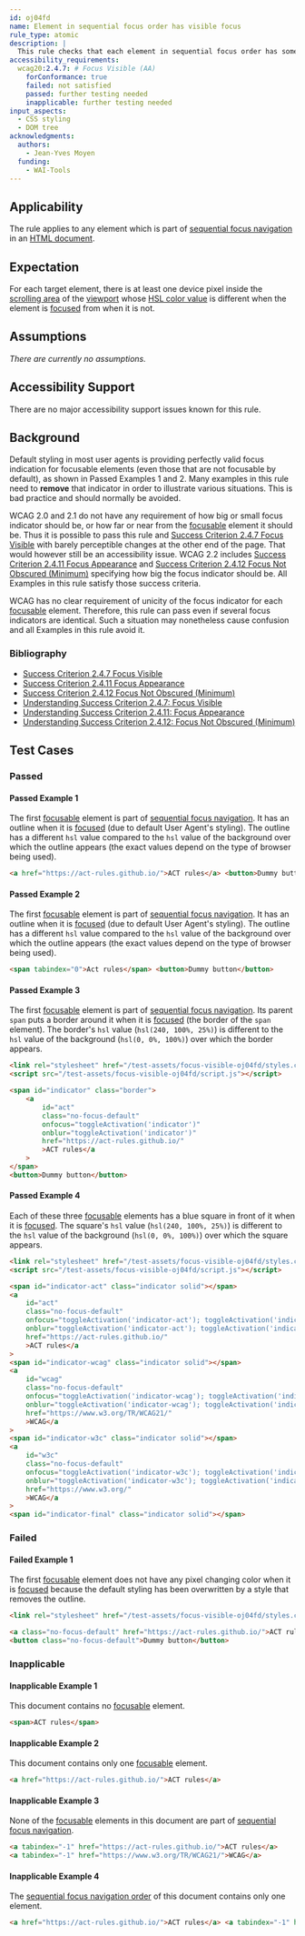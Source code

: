 ```yaml
---
id: oj04fd
name: Element in sequential focus order has visible focus
rule_type: atomic
description: |
  This rule checks that each element in sequential focus order has some visible focus indication.
accessibility_requirements:
  wcag20:2.4.7: # Focus Visible (AA)
    forConformance: true
    failed: not satisfied
    passed: further testing needed
    inapplicable: further testing needed
input_aspects:
  - CSS styling
  - DOM tree
acknowledgments:
  authors:
    - Jean-Yves Moyen
  funding:
    - WAI-Tools
---
```


## Applicability

The rule applies to any element which is part of [sequential focus navigation][] in an [HTML document](https://html.spec.whatwg.org/#document).

## Expectation

For each target element, there is at least one device pixel inside the [scrolling area][] of the [viewport][] whose [HSL color value](https://www.w3.org/TR/css-color-3/#hsl-color) is different when the element is [focused][] from when it is not.

## Assumptions

_There are currently no assumptions._

## Accessibility Support

There are no major accessibility support issues known for this rule.

## Background

Default styling in most user agents is providing perfectly valid focus indication for focusable elements (even those that are not focusable by default), as shown in Passed Examples 1 and 2. Many examples in this rule need to **remove** that indicator in order to illustrate various situations. This is bad practice and should normally be avoided.

WCAG 2.0 and 2.1 do not have any requirement of how big or small focus indicator should be, or how far or near from the [focusable][] element it should be. Thus it is possible to pass this rule and [Success Criterion 2.4.7 Focus Visible][sc247] with barely perceptible changes at the other end of the page. That would however still be an accessibility issue. WCAG 2.2 includes [Success Criterion 2.4.11 Focus Appearance][sc2411] and [Success Criterion 2.4.12 Focus Not Obscured (Minimum)][sc2412] specifying how big the focus indicator should be. All Examples in this rule satisfy those success criteria.

WCAG has no clear requirement of unicity of the focus indicator for each [focusable][] element. Therefore, this rule can pass even if several focus indicators are identical. Such a situation may nonetheless cause confusion and all Examples in this rule avoid it.

### Bibliography

- [Success Criterion 2.4.7 Focus Visible][sc247]
- [Success Criterion 2.4.11 Focus Appearance][sc2411]
- [Success Criterion 2.4.12 Focus Not Obscured (Minimum)][sc2412]
- [Understanding Success Criterion 2.4.7: Focus Visible][usc247]
- [Understanding Success Criterion 2.4.11: Focus Appearance][usc2411]
- [Understanding Success Criterion 2.4.12: Focus Not Obscured (Minimum)][usc2412]

## Test Cases

### Passed

#### Passed Example 1

The first [focusable][] element is part of [sequential focus navigation][]. It has an outline when it is [focused][] (due to default User Agent's styling). The outline has a different `hsl` value compared to the `hsl` value of the background over which the outline appears (the exact values depend on the type of browser being used).

```html
<a href="https://act-rules.github.io/">ACT rules</a> <button>Dummy button</button>
```

#### Passed Example 2

The first [focusable][] element is part of [sequential focus navigation][]. It has an outline when it is [focused][] (due to default User Agent's styling). The outline has a different `hsl` value compared to the `hsl` value of the background over which the outline appears (the exact values depend on the type of browser being used).

```html
<span tabindex="0">Act rules</span> <button>Dummy button</button>
```

#### Passed Example 3

The first [focusable][] element is part of [sequential focus navigation][]. Its parent `span` puts a border around it when it is [focused][] (the border of the `span` element). The border's `hsl` value (`hsl(240, 100%, 25%)`) is different to the `hsl` value of the background (`hsl(0, 0%, 100%)`) over which the border appears.

```html
<link rel="stylesheet" href="/test-assets/focus-visible-oj04fd/styles.css" />
<script src="/test-assets/focus-visible-oj04fd/script.js"></script>

<span id="indicator" class="border">
	<a
		id="act"
		class="no-focus-default"
		onfocus="toggleActivation('indicator')"
		onblur="toggleActivation('indicator')"
		href="https://act-rules.github.io/"
		>ACT rules</a
	>
</span>
<button>Dummy button</button>
```

#### Passed Example 4

Each of these three [focusable][] elements has a blue square in front of it when it is [focused][]. The square's `hsl` value (`hsl(240, 100%, 25%)`) is different to the `hsl` value of the background (`hsl(0, 0%, 100%)`) over which the square appears.

```html
<link rel="stylesheet" href="/test-assets/focus-visible-oj04fd/styles.css" />
<script src="/test-assets/focus-visible-oj04fd/script.js"></script>

<span id="indicator-act" class="indicator solid"></span>
<a
	id="act"
	class="no-focus-default"
	onfocus="toggleActivation('indicator-act'); toggleActivation('indicator-wcag')"
	onblur="toggleActivation('indicator-act'); toggleActivation('indicator-wcag')"
	href="https://act-rules.github.io/"
	>ACT rules</a
>
<span id="indicator-wcag" class="indicator solid"></span>
<a
	id="wcag"
	class="no-focus-default"
	onfocus="toggleActivation('indicator-wcag'); toggleActivation('indicator-w3c')"
	onblur="toggleActivation('indicator-wcag'); toggleActivation('indicator-w3c')"
	href="https://www.w3.org/TR/WCAG21/"
	>WCAG</a
>
<span id="indicator-w3c" class="indicator solid"></span>
<a
	id="w3c"
	class="no-focus-default"
	onfocus="toggleActivation('indicator-w3c'); toggleActivation('indicator-final')"
	onblur="toggleActivation('indicator-w3c'); toggleActivation('indicator-final')"
	href="https://www.w3.org/"
	>WCAG</a
>
<span id="indicator-final" class="indicator solid"></span>
```

### Failed

#### Failed Example 1

The first [focusable][] element does not have any pixel changing color when it is [focused][] because the default styling has been overwritten by a style that removes the outline.

```html
<link rel="stylesheet" href="/test-assets/focus-visible-oj04fd/styles.css" />

<a class="no-focus-default" href="https://act-rules.github.io/">ACT rules</a>
<button class="no-focus-default">Dummy button</button>
```

### Inapplicable

#### Inapplicable Example 1

This document contains no [focusable][] element.

```html
<span>ACT rules</span>
```

#### Inapplicable Example 2

This document contains only one [focusable][] element.

```html
<a href="https://act-rules.github.io/">ACT rules</a>
```

#### Inapplicable Example 3

None of the [focusable][] elements in this document are part of [sequential focus navigation][].

```html
<a tabindex="-1" href="https://act-rules.github.io/">ACT rules</a>
<a tabindex="-1" href="https://www.w3.org/TR/WCAG21/">WCAG</a>
```

#### Inapplicable Example 4

The [sequential focus navigation order][sequential focus navigation] of this document contains only one element.

```html
<a href="https://act-rules.github.io/">ACT rules</a> <a tabindex="-1" href="https://www.w3.org/TR/WCAG21/">WCAG</a>
```

[focusable]: #focusable 'Definition of Focusable'
[focused]: #focused 'Definition of Focused'
[sc247]: https://www.w3.org/TR/WCAG21/#focus-visible 'Success Criterion 2.4.7 Focus Visible'
[sc2411]: https://www.w3.org/TR/WCAG22/#focus-appearance 'Success Criterion 2.4.11 Focus Appearance'
[sc2412]: https://www.w3.org/TR/WCAG22/#focus-not-obscured-minimum 'Success Criterion 2.4.12 Focus Not Obscured (Minimum)'
[scrolling area]: https://drafts.csswg.org/cssom-view/#scrolling-area 'CSS specification of Scrolling Area'
[sequential focus navigation]: https://html.spec.whatwg.org/#sequential-focus-navigation 'HTML specification of Sequential focus navigation'
[usc247]: https://www.w3.org/WAI/WCAG21/Understanding/focus-visible.html 'Understanding Success Criterion 2.4.7: Focus Visible'
[usc2411]: https://www.w3.org/WAI/WCAG22/Understanding/focus-appearance.html 'Understanding Success Criterion 2.4.11: Focus Appearance'
[usc2412]: https://www.w3.org/WAI/WCAG22/Understanding/focus-not-obscured-minimum.html 'Understanding Success Criterion 2.4.12: Focus Not Obscured (Minimum)'
[viewport]: https://drafts.csswg.org/css2/#viewport 'CSS definition of Viewport'
